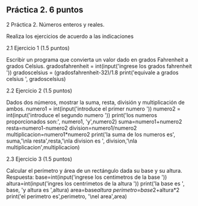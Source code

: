 ## Práctica 2. 6 puntos
2 Práctica 2. Números enteros y reales.

Realiza los ejercicios de acuerdo a las indicaciones

2.1 Ejercicio 1 (1.5 puntos)

Escribir un programa que convierta un valor dado en grados Fahrenheit a grados
Celsius.
gradosfahrenheit = int(input('ingrese los grados fahrenheit  '))
gradoscelsius = (gradosfahrenheit-32)/1.8
print('equivale a grados celsius ', gradoscelsius)


2.2 Ejercicio 2 (1.5 puntos)

Dados dos números, mostrar la suma, resta, división y multiplicación de
ambos.
numero1 = int(input('introduce el primer numero '))
numero2 = int(input('introduce el segundo numero '))
print('los numeros proporcionados son:', numero1, 'y',numero2)
suma=numero1+numero2
resta=numero1-numero2
division=numero1/numero2
multiplicacion=numero1*numero2
print('la suma de los numeros es', suma,'\nla resta',resta,'\nla division es ', division,'\nla multiplicacion',multiplicacion)


2.3 Ejercicio 3 (1.5 puntos)

Calcular el perímetro y área de un rectángulo dada su base y su altura.
Respuesta:
base=int(input('ingrese los centimetros de la base '))
altura=int(input('ingres los centrimetos de la altura '))
print('la base es ', base, 'y altura es ',altura)
area=base*altura
perimetro=base*2+altura*2
print('el perimetro es',perimetro, '\nel area',area)



